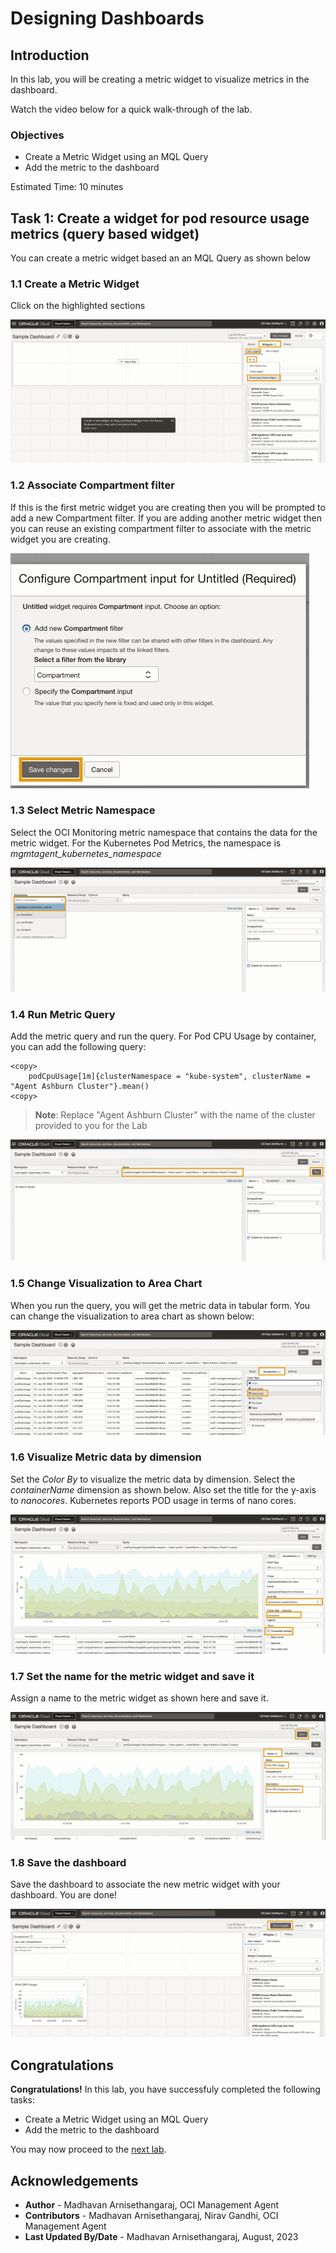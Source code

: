 # Designing Dashboards

## Introduction

In this lab, you will be creating a metric widget to visualize metrics in the dashboard.

Watch the video below for a quick walk-through of the lab.

### Objectives

* Create a Metric Widget using an MQL Query
* Add the metric to the dashboard

Estimated Time: 10 minutes

## Task 1: Create a widget for pod resource usage metrics (query based widget)
You can create a metric widget based an an MQL Query as shown below

### 1.1 Create a Metric Widget ###
Click on the highlighted sections

![create-metric-widget](images/create-metric-widget.png "Create Metric Widget")

### 1.2 Associate Compartment filter ###
If this is the first metric widget you are creating then you will be prompted to add a new Compartment filter.  If you are adding another metric widget then you can reuse an existing compartment filter to associate with the metric widget you are creating.

![associate-compartment-filter](images/associate-compartment-filter.png "Associate Compartment filter")

### 1.3 Select Metric Namespace ###
Select the OCI Monitoring metric namespace that contains the data for the metric widget.  For the Kubernetes Pod Metrics, the namespace is _mgmtagent_kubernetes_namespace_

![select-metric-namespace](images/select-metric-namespace.png "Select Metric Namespace")

### 1.4 Run Metric Query ###
Add the metric query and run the query.  For Pod CPU Usage by container, you can add the following query:
``` 
<copy>
    podCpuUsage[1m]{clusterNamespace = "kube-system", clusterName = "Agent Ashburn Cluster"}.mean() 
<copy>

```
> **Note**: Replace "Agent Ashburn Cluster" with the name of the cluster provided to you for the Lab

![run-metric-query](images/run-metric-query.png "Run Metric Query")

### 1.5 Change Visualization to Area Chart ###
When you run the query, you will get the metric data in tabular form.  You can change the visualization to area chart as shown below:

![change-to-areachart](images/change-to-areachart.png "Change to Area Chart")

### 1.6 Visualize Metric data by dimension ###
Set the _Color By_ to visualize the metric data by dimension.  Select the _containerName_ dimension as shown below.
Also set the title for the y-axis to _nanocores_.  Kubernetes reports POD usage in terms of nano cores.

![colorby-dimension](images/colorby-dimension.png "Color by dimension")

### 1.7 Set the name for the metric widget and save it ###
Assign a name to the metric widget as shown here and save it.

![save-metric-widget](images/save-metric-widget.png "Save Metric Widget")

### 1.8 Save the dashboard ###
Save the dashboard to associate the new metric widget with your dashboard.  You are done!

![save-dashboard](images/save-dashboard.png "Save Dashboard")

## Congratulations ##
**Congratulations!** In this lab, you have successfuly completed the following tasks:

* Create a Metric Widget using an MQL Query
* Add the metric to the dashboard

You may now proceed to the [next lab](#next).

## Acknowledgements
* **Author** - Madhavan Arnisethangaraj, OCI Management Agent
* **Contributors** -  Madhavan Arnisethangaraj, Nirav Gandhi, OCI Management Agent
* **Last Updated By/Date** - Madhavan Arnisethangaraj, August, 2023
